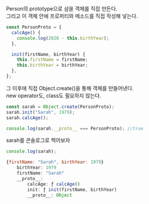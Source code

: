 Person의 prototype으로 삼을 객체를 직접 만든다.  
그리고 이 객체 안에 프로퍼티와 메소드를 직접 작성해 넣는다.

```js
const PersonProto = {
  calcAge() {
    console.log(2020 - this.birthYear);
  },

  init(firstName, birthYear) {
    this.firstName = firstName;
    this.birthYear = birthYear;
  },
};
```

그 이후에 직접 Object.create()을 통해 객체를 만들어낸다.  
new operator도, class도 필요하지 않는다.

```js
const sarah = Object.create(PersonProto);
sarah.init("Sarah", 1979);
sarah.calcAge();

console.log(sarah.__proto__ === PersonProto); //true
```

sarah를 콘솔로그로 찍어보자

```js
console.log(sarah);

{firstName: "Sarah", birthYear: 1979}
    birthYear: 1979
    firstName: "Sarah"
    __proto__:
        calcAge: ƒ calcAge()
        init: ƒ init(firstName, birthYear)
        __proto__: Object
```
